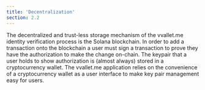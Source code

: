 ```yaml
---
title: 'Decentralization'
section: 2.2
---
```


The decentralized and trust-less storage mechanism of the vvallet.me identity verification process is the Solana blockchain. In order to add a transaction onto the blockchain a user must sign a transaction to prove they have the authorization to make the change on-chain. The keypair that a user holds to show authorization is (almost always) stored in a cryptocurrency wallet. The vvallet.me application relies on the convenience of a cryptocurrency wallet as a user interface to make key pair management easy for users.
